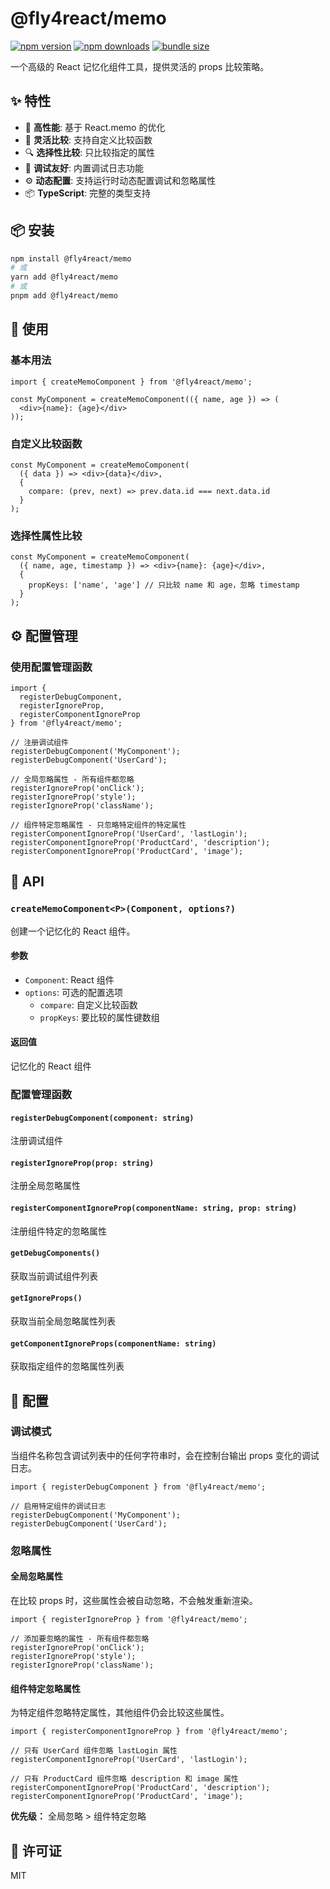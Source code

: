 # @fly4react/memo

[![npm version](https://img.shields.io/npm/v/@fly4react/memo.svg?label=@fly4react/memo)](https://www.npmjs.com/package/@fly4react/memo)
[![npm downloads](https://img.shields.io/npm/dm/@fly4react/memo.svg?label=@fly4react/memo%20downloads)](https://www.npmjs.com/package/@fly4react/memo)
[![bundle size](https://img.shields.io/bundlephobia/minzip/@fly4react/memo.svg?label=@fly4react/memo%20size)](https://bundlephobia.com/package/@fly4react/memo)

一个高级的 React 记忆化组件工具，提供灵活的 props 比较策略。

## ✨ 特性

- 🚀 **高性能**: 基于 React.memo 的优化
- 🎯 **灵活比较**: 支持自定义比较函数
- 🔍 **选择性比较**: 只比较指定的属性
- 🐛 **调试友好**: 内置调试日志功能
- ⚙️ **动态配置**: 支持运行时动态配置调试和忽略属性
- 📦 **TypeScript**: 完整的类型支持

## 📦 安装

```bash
npm install @fly4react/memo
# 或
yarn add @fly4react/memo
# 或
pnpm add @fly4react/memo
```

## 🚀 使用

### 基本用法

```tsx
import { createMemoComponent } from '@fly4react/memo';

const MyComponent = createMemoComponent(({ name, age }) => (
  <div>{name}: {age}</div>
));
```

### 自定义比较函数

```tsx
const MyComponent = createMemoComponent(
  ({ data }) => <div>{data}</div>,
  {
    compare: (prev, next) => prev.data.id === next.data.id
  }
);
```

### 选择性属性比较

```tsx
const MyComponent = createMemoComponent(
  ({ name, age, timestamp }) => <div>{name}: {age}</div>,
  {
    propKeys: ['name', 'age'] // 只比较 name 和 age，忽略 timestamp
  }
);
```

## ⚙️ 配置管理

### 使用配置管理函数

```tsx
import { 
  registerDebugComponent, 
  registerIgnoreProp,
  registerComponentIgnoreProp 
} from '@fly4react/memo';

// 注册调试组件
registerDebugComponent('MyComponent');
registerDebugComponent('UserCard');

// 全局忽略属性 - 所有组件都忽略
registerIgnoreProp('onClick');
registerIgnoreProp('style');
registerIgnoreProp('className');

// 组件特定忽略属性 - 只忽略特定组件的特定属性
registerComponentIgnoreProp('UserCard', 'lastLogin');
registerComponentIgnoreProp('ProductCard', 'description');
registerComponentIgnoreProp('ProductCard', 'image');
```





## 📖 API

### `createMemoComponent<P>(Component, options?)`

创建一个记忆化的 React 组件。

#### 参数

- `Component`: React 组件
- `options`: 可选的配置选项
  - `compare`: 自定义比较函数
  - `propKeys`: 要比较的属性键数组

#### 返回值

记忆化的 React 组件

### 配置管理函数

#### `registerDebugComponent(component: string)`
注册调试组件

#### `registerIgnoreProp(prop: string)`
注册全局忽略属性

#### `registerComponentIgnoreProp(componentName: string, prop: string)`
注册组件特定的忽略属性

#### `getDebugComponents()`
获取当前调试组件列表

#### `getIgnoreProps()`
获取当前全局忽略属性列表

#### `getComponentIgnoreProps(componentName: string)`
获取指定组件的忽略属性列表



## 🔧 配置

### 调试模式

当组件名称包含调试列表中的任何字符串时，会在控制台输出 props 变化的调试日志。

```tsx
import { registerDebugComponent } from '@fly4react/memo';

// 启用特定组件的调试日志
registerDebugComponent('MyComponent');
registerDebugComponent('UserCard');
```

### 忽略属性

#### 全局忽略属性

在比较 props 时，这些属性会被自动忽略，不会触发重新渲染。

```tsx
import { registerIgnoreProp } from '@fly4react/memo';

// 添加要忽略的属性 - 所有组件都忽略
registerIgnoreProp('onClick');
registerIgnoreProp('style');
registerIgnoreProp('className');
```

#### 组件特定忽略属性

为特定组件忽略特定属性，其他组件仍会比较这些属性。

```tsx
import { registerComponentIgnoreProp } from '@fly4react/memo';

// 只有 UserCard 组件忽略 lastLogin 属性
registerComponentIgnoreProp('UserCard', 'lastLogin');

// 只有 ProductCard 组件忽略 description 和 image 属性
registerComponentIgnoreProp('ProductCard', 'description');
registerComponentIgnoreProp('ProductCard', 'image');
```

**优先级：** 全局忽略 > 组件特定忽略

## 📄 许可证

MIT
